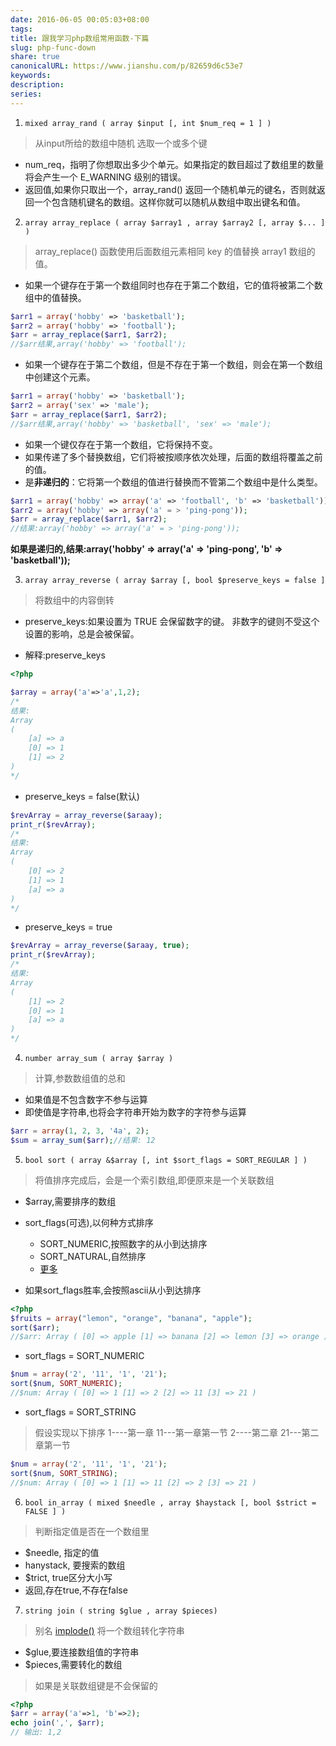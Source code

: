 ```yaml
---
date: 2016-06-05 00:05:03+08:00
tags: 
title: 跟我学习php数组常用函数-下篇
slug: php-func-down
share: true
canonicalURL: https://www.jianshu.com/p/82659d6c53e7
keywords: 
description: 
series: 
---
```


1. `mixed array_rand ( array $input [, int $num_req = 1 ] )`

> 从input所给的数组中随机 选取一个或多个键

*  num_req，指明了你想取出多少个单元。如果指定的数目超过了数组里的数量将会产生一个 E_WARNING 级别的错误。
* 返回值,如果你只取出一个，array_rand() 返回一个随机单元的键名，否则就返回一个包含随机键名的数组。这样你就可以随机从数组中取出键名和值。 




2.  `array array_replace ( array $array1 , array $array2 [, array $... ] )`

>  array_replace() 函数使用后面数组元素相同 key 的值替换 array1 数组的值。

* 如果一个键存在于第一个数组同时也存在于第二个数组，它的值将被第二个数组中的值替换。
```php
$arr1 = array('hobby' => 'basketball');
$arr2 = array('hobby' => 'football');
$arr = array_replace($arr1, $arr2);
//$arr结果,array('hobby' => 'football');
```
* 如果一个键存在于第二个数组，但是不存在于第一个数组，则会在第一个数组中创建这个元素。
```php
$arr1 = array('hobby' => 'basketball');
$arr2 = array('sex' => 'male');
$arr = array_replace($arr1, $arr2);
//$arr结果,array('hobby' => 'basketball', 'sex' => 'male');
```
* 如果一个键仅存在于第一个数组，它将保持不变。
* 如果传递了多个替换数组，它们将被按顺序依次处理，后面的数组将覆盖之前的值。
* 是**非递归的**：它将第一个数组的值进行替换而不管第二个数组中是什么类型。
```php
$arr1 = array('hobby' => array('a' => 'football', 'b' => 'basketball'));
$arr2 = array('hobby' => array('a' = > 'ping-pong'));
$arr = array_replace($arr1, $arr2);
//结果:array('hobby' => array('a' = > 'ping-pong'));
```
**如果是递归的,结果:array('hobby' => array('a' => 'ping-pong', 'b' => 'basketball'));**


3. `array array_reverse ( array $array [, bool $preserve_keys = false ]` 
> 将数组中的内容倒转

* preserve_keys:如果设置为 TRUE 会保留数字的键。 非数字的键则不受这个设置的影响，总是会被保留。

* 解释:preserve_keys

```php
<?php

$array = array('a'=>'a',1,2);
/*
结果:
Array
(
    [a] => a
    [0] => 1
    [1] => 2
)
*/
```
* preserve_keys = false(默认)

```php
$revArray = array_reverse($araay);
print_r($revArray);
/*
结果:
Array
(
    [0] => 2
    [1] => 1
    [a] => a
)
*/
```
*  preserve_keys = true

```php
$revArray = array_reverse($araay, true);
print_r($revArray);
/*
结果:
Array
(
    [1] => 2
    [0] => 1
    [a] => a
)
*/
```

4. `number array_sum ( array $array )`

> 计算,参数数组值的总和
* 如果值是不包含数字不参与运算
* 即使值是字符串,也将会字符串开始为数字的字符参与运算
```php
$arr = array(1, 2, 3, '4a', 2);
$sum = array_sum($arr);//结果: 12
```

5. `bool sort ( array &$array [, int $sort_flags = SORT_REGULAR ] )`

> 将值排序完成后，会是一个索引数组,即便原来是一个关联数组

* $array,需要排序的数组
* sort_flags(可选),以何种方式排序
   * SORT_NUMERIC,按照数字的从小到达排序
   * SORT_NATURAL,自然排序
   * [更多](http://php.net/manual/zh/function.sort.php) 

* 如果sort_flags胜率,会按照ascii从小到达排序 

```php
<?php
$fruits = array("lemon", "orange", "banana", "apple");
sort($arr);
//$arr: Array ( [0] => apple [1] => banana [2] => lemon [3] => orange ) 
```

 * sort_flags = SORT_NUMERIC

```php
$num = array('2', '11', '1', '21');
sort($num, SORT_NUMERIC);
//$num: Array ( [0] => 1 [1] => 2 [2] => 11 [3] => 21 )
```

* sort_flags = SORT_STRING
> 假设实现以下排序
> 1----第一章
> 11---第一章第一节
> 2----第二章
> 21---第二章第一节

```php
$num = array('2', '11', '1', '21');
sort($num, SORT_STRING);
//$num: Array ( [0] => 1 [1] => 11 [2] => 2 [3] => 21 )
```

6. `bool in_array ( mixed $needle , array $haystack [, bool $strict = FALSE ] )`
> 判断指定值是否在一个数组里

* $needle, 指定的值
* hanystack, 要搜索的数组
* $trict, true区分大小写
* 返回,存在true,不存在false

7. `string join ( string $glue , array $pieces)`
>别名 [implode()](http://php.net/manual/zh/function.implode.php)
> 将一个数组转化字符串

* $glue,要连接数组值的字符串
* $pieces,需要转化的数组
> 如果是关联数组键是不会保留的

```php
<?php
$arr = array('a'=>1, 'b'=>2);
echo join(',', $arr);
// 输出: 1,2
```
